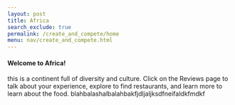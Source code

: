 ```yaml
---
layout: post 
title: Africa
search_exclude: true
permalink: /create_and_compete/home
menu: nav/create_and_compete.html
---
```


<h4>Welcome to Africa!</h4>

this is a continent full of diversity and culture. Click on the Reviews page to talk about your experience, explore to find restaurants, and learn more to learn about the food. blahbalashalbalahbakfjdljaljksdfneifaldkfmdkf